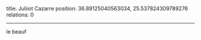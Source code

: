title: Juliiot Cazarre
position: 36.89125040563034, 25.537824309789276
relations: 0

---









le beauf
